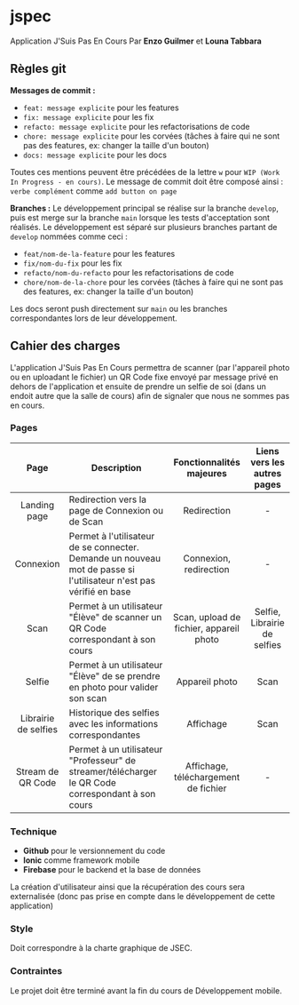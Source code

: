 # jspec

Application J'Suis Pas En Cours
Par **Enzo Guilmer** et **Louna Tabbara**

## Règles git

**Messages de commit :**

- `feat: message explicite` pour les features
- `fix: message explicite` pour les fix
- `refacto: message explicite` pour les refactorisations de code
- `chore: message explicite` pour les corvées (tâches à faire qui ne sont pas des features, ex: changer la taille d'un bouton)
- `docs: message explicite` pour les docs

Toutes ces mentions peuvent être précédées de la lettre `w` pour `WIP (Work In Progress - en cours)`. Le message de commit doit être composé ainsi : `verbe complément` comme `add button on page`

**Branches :**
Le développement principal se réalise sur la branche `develop`, puis est merge sur la branche `main` lorsque les tests d'acceptation sont réalisés. Le développement est séparé sur plusieurs branches partant de `develop` nommées comme ceci :

- `feat/nom-de-la-feature` pour les features
- `fix/nom-du-fix` pour les fix
- `refacto/nom-du-refacto` pour les refactorisations de code
- `chore/nom-de-la-chore` pour les corvées (tâches à faire qui ne sont pas des features, ex: changer la taille d'un bouton)

Les docs seront push directement sur `main` ou les branches correspondantes lors de leur développement.

## Cahier des charges

L'application J'Suis Pas En Cours permettra de scanner (par l'appareil photo ou en uploadant le fichier) un QR Code fixe envoyé par message privé en dehors de l'application et ensuite de prendre un selfie de soi (dans un endoit autre que la salle de cours) afin de signaler que nous ne sommes pas en cours.

### Pages

| Page | Description | Fonctionnalités majeures | Liens vers les autres pages |
|:-:|-|:-:|:-:|
| Landing page | Redirection vers la page de Connexion ou de Scan | Redirection | - |
| Connexion | Permet à l'utilisateur de se connecter. Demande un nouveau mot de passe si l'utilisateur n'est pas vérifié en base | Connexion, redirection | - |
| Scan | Permet à un utilisateur "Élève" de scanner un QR Code correspondant à son cours | Scan, upload de fichier, appareil photo | Selfie, Librairie de selfies |
| Selfie | Permet à un utilisateur "Élève" de se prendre en photo pour valider son scan | Appareil photo | Scan |
| Librairie de selfies | Historique des selfies avec les informations correspondantes | Affichage | Scan |
| Stream de QR Code | Permet à un utilisateur "Professeur" de streamer/télécharger le QR Code correspondant à son cours | Affichage, téléchargement de fichier | - |

### Technique

* **Github** pour le versionnement du code
* **Ionic** comme framework mobile
* **Firebase** pour le backend et la base de données

La création d'utilisateur ainsi que la récupération des cours sera externalisée (donc pas prise en compte dans le développement de cette application)

### Style

Doit correspondre à la charte graphique de JSEC.

### Contraintes

Le projet doit être terminé avant la fin du cours de Développement mobile.
